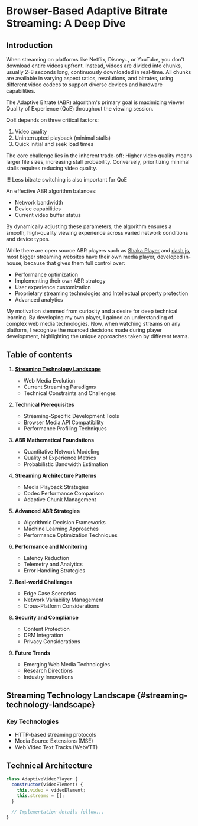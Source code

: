 # Browser-Based Adaptive Bitrate Streaming: A Deep Dive

## Introduction
When streaming on platforms like Netflix, Disney+, or YouTube, you don't download entire videos upfront. Instead, videos are divided into chunks, usually 2-8 seconds long, continuously downloaded in real-time. All chunks are available in varying aspect ratios, resolutions, and bitrates, using different video codecs to support diverse devices and hardware capabilities.

The Adaptive Bitrate (ABR) algorithm's primary goal is maximizing viewer Quality of Experience (QoE) throughout the viewing session.

QoE depends on three critical factors:
1. Video quality
2. Uninterrupted playback (minimal stalls)
3. Quick initial and seek load times

The core challenge lies in the inherent trade-off: Higher video quality means larger file sizes, increasing stall probability. Conversely, prioritizing minimal stalls requires reducing video quality.

!!! Less bitrate switching is also important for QoE

An effective ABR algorithm balances:
- Network bandwidth
- Device capabilities
- Current video buffer status

By dynamically adjusting these parameters, the algorithm ensures a smooth, high-quality viewing experience across varied network conditions and device types.

While there are open source ABR players such as [Shaka Player](https://github.com/shaka-project/shaka-player) and [dash.js](https://github.com/Dash-Industry-Forum/dash.js), most bigger streaming websites have their own media player, developed in-house, because that gives them full control over:
- Performance optimization
- Implementing their own ABR strategy
- User experience customization
- Proprietary streaming technologies and Intellectual property protection
- Advanced analytics

My motivation stemmed from curiosity and a desire for deep technical learning. By developing my own player, I gained an understanding of complex web media technologies. Now, when watching streams on any platform, I recognize the nuanced decisions made during player development, highlighting the unique approaches taken by different teams.

## Table of contents

1. [**Streaming Technology Landscape**](#streaming-technology-landscape)
   - Web Media Evolution
   - Current Streaming Paradigms
   - Technical Constraints and Challenges 

2. **Technical Prerequisites**   
   - Streaming-Specific Development Tools
   - Browser Media API Compatibility
   - Performance Profiling Techniques

3. **ABR Mathematical Foundations**
   - Quantitative Network Modeling
   - Quality of Experience Metrics
   - Probabilistic Bandwidth Estimation

4. **Streaming Architecture Patterns**
   - Media Playback Strategies
   - Codec Performance Comparison
   - Adaptive Chunk Management

5. **Advanced ABR Strategies**
   - Algorithmic Decision Frameworks
   - Machine Learning Approaches
   - Performance Optimization Techniques

6. **Performance and Monitoring**
   - Latency Reduction
   - Telemetry and Analytics
   - Error Handling Strategies

7. **Real-world Challenges**
   - Edge Case Scenarios
   - Network Variability Management
   - Cross-Platform Considerations

8. **Security and Compliance**
   - Content Protection
   - DRM Integration
   - Privacy Considerations

9. **Future Trends**
   - Emerging Web Media Technologies
   - Research Directions
   - Industry Innovations

## Streaming Technology Landscape {#streaming-technology-landscape}


### Key Technologies
- HTTP-based streaming protocols
- Media Source Extensions (MSE)
- Web Video Text Tracks (WebVTT)

## Technical Architecture

```javascript
class AdaptiveVideoPlayer {
  constructor(videoElement) {
    this.video = videoElement;
    this.streams = [];
  }

  // Implementation details follow...
}